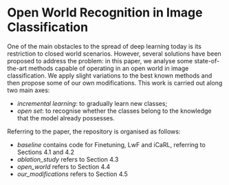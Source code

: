 # Open World Recognition in Image Classification 
One of the main obstacles to the spread of deep learning today is its restriction to closed world scenarios.
However, several solutions have been proposed to address the problem: in this paper, we analyse some state-of-the-art methods capable of operating in an open world in image classification. 
We apply slight variations to the best known methods and then propose some of our own modifications.
This work is carried out along two main axes:

- *incremental learning*: to gradually learn new classes; 
- *open set*: to recognise whether the classes belong to the knowledge that the model already possesses.

Referring to the paper, the repository is organised as follows:
  * *baseline* contains code for Finetuning, LwF and iCaRL, referring to Sections 4.1 and 4.2 
  * *ablation_study* refers to Section 4.3
  * *open_world* refers to Section 4.4
  * *our_modifications* refers to Section 4.5
 


